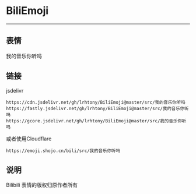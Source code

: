 # BiliEmoji
---
## 表情
我的音乐你听吗
## 链接
jsdelivr
```
https://cdn.jsdelivr.net/gh/lrhtony/BiliEmoji@master/src/我的音乐你听吗
https://fastly.jsdelivr.net/gh/lrhtony/BiliEmoji@master/src/我的音乐你听吗
https://gcore.jsdelivr.net/gh/lrhtony/BiliEmoji@master/src/我的音乐你听吗
```
或者使用Cloudflare
```
https://emoji.shojo.cn/bili/src/我的音乐你听吗
```
## 说明
Bilibili 表情的版权归原作者所有
